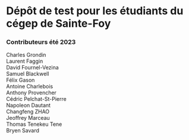 # Dépôt de test pour les étudiants du cégep de Sainte-Foy

### Contributeurs été 2023
Charles Grondin  
Laurent Faggin  
David Fournel-Vezina  
Samuel Blackwell  
Félix Gason  
Antoine Charlebois  
Anthony Provencher  
Cédric Pelchat-St-Pierre  
Napoleon Dautant  
Changfeng ZHAO  
Jeoffrey Marceau  
Thomas Tenekeu Tene  
Bryen Savard
